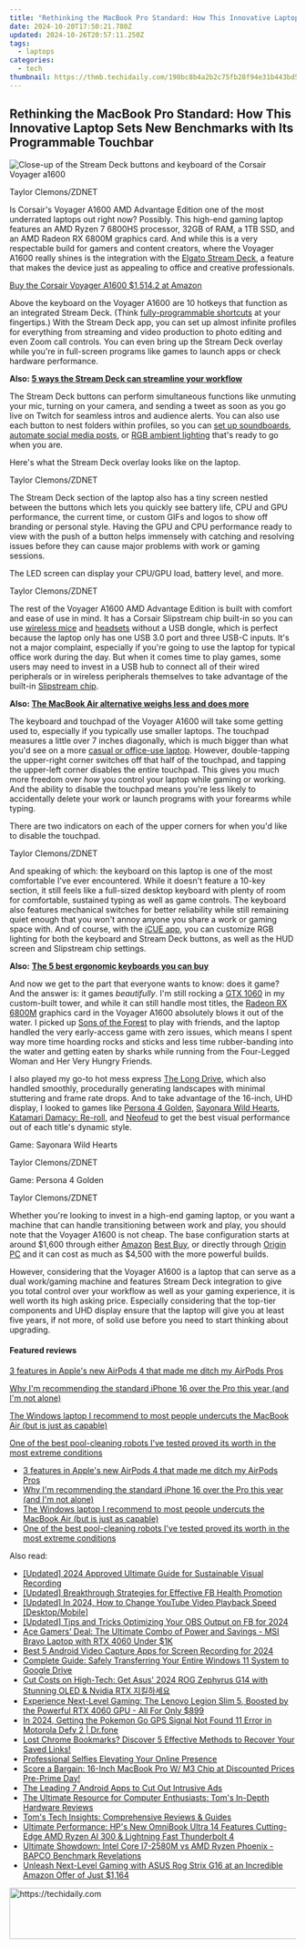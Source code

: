 ```yaml
---
title: "Rethinking the MacBook Pro Standard: How This Innovative Laptop Sets New Benchmarks with Its Programmable Touchbar | ZDNET Insights"
date: 2024-10-20T17:50:21.780Z
updated: 2024-10-26T20:57:11.250Z
tags:
  - laptops
categories:
  - tech
thumbnail: https://thmb.techidaily.com/190bc8b4a2b2c75fb28f94e31b443bd5a1a2add3f40bf2451de84693ef89aead.jpeg
---
```


## Rethinking the MacBook Pro Standard: How This Innovative Laptop Sets New Benchmarks with Its Programmable Touchbar

![Close-up of the Stream Deck buttons and keyboard of the Corsair Voyager a1600](https://www.zdnet.com/a/img/resize/6c72619f42a9d8901cf46886b90185ffa81922fe/2023/03/16/08e92781-03a7-4c87-8b6d-16aca989f37d/img-6225.jpg?auto=webp&width=1280)

Taylor Clemons/ZDNET

Is Corsair's Voyager A1600 AMD Advantage Edition one of the most underrated laptops out right now? Possibly. This high-end gaming laptop features an AMD Ryzen 7 6800HS processor, 32GB of RAM, a 1TB SSD, and an AMD Radeon RX 6800M graphics card. And while this is a very respectable build for gamers and content creators, where the Voyager A1600 really shines is the integration with the [Elgato Stream Deck](https://buy.geni.us/Proxy.ashx?TSID=368250&GR%5FURL=https%3A%2F%2Fwww.amazon.com%2Fdp%2FB09738CV2G%2F%3Ftag%3Dzd-buy-button-20%26ascsubtag%3D%5F%5FCOM%5FCLICK%5FID%5F%5F%7C713fb873-64bb-4bd9-9616-936bcafb2d90%7Cdtp&dtb=1), a feature that makes the device just as appealing to office and creative professionals.

[Buy the Corsair Voyager A1600 $1,514.2 at Amazon](https://buy.geni.us/Proxy.ashx?TSID=368250&GR%5FURL=https%3A%2F%2Fwww.amazon.com%2Fdp%2FB0B4T38T55%3FlinkCode%3Dogi%26th%3D1%26psc%3D1%26tag%3Dzd-buy-button-20%26ascsubtag%3D%5F%5FCOM%5FCLICK%5FID%5F%5F%7C713fb873-64bb-4bd9-9616-936bcafb2d90%7Cdtp&dtb=1)

Above the keyboard on the Voyager A1600 are 10 hotkeys that function as an integrated Stream Deck. (Think [fully-programmable shortcuts](https://www.zdnet.com/home-and-office/work-life/5-ways-the-elgato-stream-deck-can-streamline-your-workflow-even-if-youre-not-a-streamer/) at your fingertips.) With the Stream Deck app, you can set up almost infinite profiles for everything from streaming and video production to photo editing and even Zoom call controls. You can even bring up the Stream Deck overlay while you're in full-screen programs like games to launch apps or check hardware performance.

**Also: [5 ways the Stream Deck can streamline your workflow](https://www.zdnet.com/home-and-office/work-life/5-ways-the-elgato-stream-deck-can-streamline-your-workflow-even-if-youre-not-a-streamer/)**

The Stream Deck buttons can perform simultaneous functions like unmuting your mic, turning on your camera, and sending a tweet as soon as you go live on Twitch for seamless intros and audience alerts. You can also use each button to nest folders within profiles, so you can [set up soundboards](https://apps.elgato.com/plugins?categories=com.elgato.audio), [automate social media posts](https://apps.elgato.com/plugins?categories=com.elgato.social), or [RGB ambient lighting](https://apps.elgato.com/plugins?categories=com.elgato.lighting) that's ready to go when you are. 

Here's what the Stream Deck overlay looks like on the laptop.

Taylor Clemons/ZDNET

The Stream Deck section of the laptop also has a tiny screen nestled between the buttons which lets you quickly see battery life, CPU and GPU performance, the current time, or custom GIFs and logos to show off branding or personal style. Having the GPU and CPU performance ready to view with the push of a button helps immensely with catching and resolving issues before they can cause major problems with work or gaming sessions.

The LED screen can display your CPU/GPU load, battery level, and more.

Taylor Clemons/ZDNET

The rest of the Voyager A1600 AMD Advantage Edition is built with comfort and ease of use in mind. It has a Corsair Slipstream chip built-in so you can use [wireless mice](https://www.zdnet.com/home-and-office/smart-office/best-silent-mouse/) and [headsets](https://www.zdnet.com/article/best-pc-gaming-headset/) without a USB dongle, which is perfect because the laptop only has one USB 3.0 port and three USB-C inputs. It's not a major complaint, especially if you're going to use the laptop for typical office work during the day. But when it comes time to play games, some users may need to invest in a USB hub to connect all of their wired peripherals or in wireless peripherals themselves to take advantage of the built-in [Slipstream chip](https://www.corsair.com/us/en/slipstream). 

**Also: [The MacBook Air alternative weighs less and does more](https://www.zdnet.com/article/forget-the-macbook-air-this-windows-alternative-weighs-less-and-does-more/)**

The keyboard and touchpad of the Voyager A1600 will take some getting used to, especially if you typically use smaller laptops. The touchpad measures a little over 7 inches diagonally, which is much bigger than what you'd see on a more [casual or office-use laptop](https://www.zdnet.com/article/best-laptop/). However, double-tapping the upper-right corner switches off that half of the touchpad, and tapping the upper-left corner disables the entire touchpad. This gives you much more freedom over _how_ you control your laptop while gaming or working. And the ability to disable the touchpad means you're less likely to accidentally delete your work or launch programs with your forearms while typing. 

There are two indicators on each of the upper corners for when you'd like to disable the touchpad.

Taylor Clemons/ZDNET

And speaking of which: the keyboard on this laptop is one of the most comfortable I've ever encountered. While it doesn't feature a 10-key section, it still feels like a full-sized desktop keyboard with plenty of room for comfortable, sustained typing as well as game controls. The keyboard also features mechanical switches for better reliability while still remaining quiet enough that you won't annoy anyone you share a work or gaming space with. And of course, with the [iCUE app](https://www.corsair.com/us/en/icue), you can customize RGB lighting for both the keyboard and Stream Deck buttons, as well as the HUD screen and Slipstream chip settings. 

**Also:** [**The 5 best ergonomic keyboards you can buy**](https://www.zdnet.com/home-and-office/smart-office/best-ergonomic-keyboard/)

And now we get to the part that everyone wants to know: does it game? And the answer is: it games _beautifully_. I'm still rocking a [GTX 1060](https://shop-links.co/link/?exclusive=1&publisher_slug=itechdaily19598&url=https%3A%2F%2Fclick.linksynergy.com%2Fdeeplink%3Fid%3DIokOf8qagZo%26mid%3D44583%26u1%3Dzd-%255F%255FCOM%255FCLICK%255FID%255F%255F-dtp%26murl%3Dhttps%253A%252F%252Fwww.newegg.com%252Fgeforce-gtx-1060-msi-geforcegtx10606gtoc-rfb%252Fp%252FN82E16814137230) in my custom-built tower, and while it can still handle most titles, the [Radeon RX 6800M](https://shop-links.co/link/?exclusive=1&publisher_slug=itechdaily19598&url=https%3A%2F%2Fclick.linksynergy.com%2Fdeeplink%3Fid%3DIokOf8qagZo%26mid%3D44583%26u1%3Dzd-%255F%255FCOM%255FCLICK%255FID%255F%255F-dtp%26murl%3Dhttps%253A%252F%252Fwww.newegg.com%252Fasrock-radeon-rx-6800-rx6800-pgd-16go%252Fp%252FN82E16814930048) graphics card in the Voyager A1600 absolutely blows it out of the water. I picked up [Sons of the Forest](https://store.steampowered.com/app/1326470/Sons%5FOf%5FThe%5FForest/) to play with friends, and the laptop handled the very early-access game with zero issues, which means I spent way more time hoarding rocks and sticks and less time rubber-banding into the water and getting eaten by sharks while running from the Four-Legged Woman and Her Very Hungry Friends. 

I also played my go-to hot mess express [The Long Drive](https://store.steampowered.com/app/1017180/The%5FLong%5FDrive/), which also handled smoothly, procedurally generating landscapes with minimal stuttering and frame rate drops. And to take advantage of the 16-inch, UHD display, I looked to games like [Persona 4 Golden](https://store.steampowered.com/agecheck/app/1113000/), [Sayonara Wild Hearts](https://store.steampowered.com/app/1122720/Sayonara%5FWild%5FHearts/), [Katamari Damacy: Re-roll](https://store.steampowered.com/app/848350/Katamari%5FDamacy%5FREROLL/), and [Neofeud](https://store.steampowered.com/app/673850/Neofeud/) to get the best visual performance out of each title's dynamic style. 

Game: Sayonara Wild Hearts

Taylor Clemons/ZDNET

Game: Persona 4 Golden

Taylor Clemons/ZDNET

Whether you're looking to invest in a high-end gaming laptop, or you want a machine that can handle transitioning between work and play, you should note that the Voyager A1600 is not cheap. The base configuration starts at around $1,600 through either [Amazon](https://buy.geni.us/Proxy.ashx?TSID=368250&GR%5FURL=https%3A%2F%2Fwww.amazon.com%2FCorsair-2560x1600-Ultra-Low-Keyswitches-Advanced%2Fdp%2FB0B4T37M86%3Ftag%3Dzd-buy-button-20%26ascsubtag%3D%5F%5FCOM%5FCLICK%5FID%5F%5F%7C713fb873-64bb-4bd9-9616-936bcafb2d90%7Cdtp&dtb=1) [Best Buy](https://shop-links.co/link/?url=https%3A%2F%2Fwww.bestbuy.com%2Fsite%2Fcorsair-voyager-a1600-16-240hz-gaming-laptopqhd-amd-ryzen-r7-6800hs-amd-radeon-rx-6800m-with-16gb-memory-and-1tb-pcie-ssd-black%2F6510750.p%3F&publisher_slug=itechdaily19598&exclusive=1), or directly through [Origin PC](https://www.anrdoezrs.net/click-9041660-15321672-1673389388000?sid=zd-%5F%5FCOM%5FCLICK%5FID%5F%5F-dtp) and it can cost as much as $4,500 with the more powerful builds. 

However, considering that the Voyager A1600 is a laptop that can serve as a dual work/gaming machine and features Stream Deck integration to give you total control over your workflow as well as your gaming experience, it is well worth its high asking price. Especially considering that the top-tier components and UHD display ensure that the laptop will give you at least five years, if not more, of solid use before you need to start thinking about upgrading.

#### Featured reviews

[3 features in Apple's new AirPods 4 that made me ditch my AirPods Pros](https://www.zdnet.com/article/3-features-in-apples-new-airpods-4-that-made-me-ditch-my-airpods-pros/ "3 features in Apple's new AirPods 4 that made me ditch my AirPods Pros")

[Why I'm recommending the standard iPhone 16 over the Pro this year (and I'm not alone)](https://www.zdnet.com/article/why-im-recommending-the-standard-iphone-16-over-the-pro-this-year-and-im-not-alone/ "Why I'm recommending the standard iPhone 16 over the Pro this year (and I'm not alone)")

[The Windows laptop I recommend to most people undercuts the MacBook Air (but is just as capable)](https://www.zdnet.com/article/the-windows-laptop-i-recommend-to-most-people-undercuts-the-macbook-air-but-is-just-as-capable/ "The Windows laptop I recommend to most people undercuts the MacBook Air (but is just as capable)")

[One of the best pool-cleaning robots I've tested proved its worth in the most extreme conditions](https://www.zdnet.com/article/one-of-the-best-pool-cleaning-robots-ive-tested-is-450-off-for-prime-day/ "One of the best pool-cleaning robots I've tested proved its worth in the most extreme conditions")

* [3 features in Apple's new AirPods 4 that made me ditch my AirPods Pros](https://www.zdnet.com/article/3-features-in-apples-new-airpods-4-that-made-me-ditch-my-airpods-pros/ "3 features in Apple's new AirPods 4 that made me ditch my AirPods Pros")
* [Why I'm recommending the standard iPhone 16 over the Pro this year (and I'm not alone)](https://www.zdnet.com/article/why-im-recommending-the-standard-iphone-16-over-the-pro-this-year-and-im-not-alone/ "Why I'm recommending the standard iPhone 16 over the Pro this year (and I'm not alone)")
* [The Windows laptop I recommend to most people undercuts the MacBook Air (but is just as capable)](https://www.zdnet.com/article/the-windows-laptop-i-recommend-to-most-people-undercuts-the-macbook-air-but-is-just-as-capable/ "The Windows laptop I recommend to most people undercuts the MacBook Air (but is just as capable)")
* [One of the best pool-cleaning robots I've tested proved its worth in the most extreme conditions](https://www.zdnet.com/article/one-of-the-best-pool-cleaning-robots-ive-tested-is-450-off-for-prime-day/ "One of the best pool-cleaning robots I've tested proved its worth in the most extreme conditions")

<ins class="adsbygoogle"
     style="display:block"
     data-ad-format="autorelaxed"
     data-ad-client="ca-pub-7571918770474297"
     data-ad-slot="1223367746"></ins>

<ins class="adsbygoogle"
     style="display:block"
     data-ad-client="ca-pub-7571918770474297"
     data-ad-slot="8358498916"
     data-ad-format="auto"
     data-full-width-responsive="true"></ins>

<span class="atpl-alsoreadstyle">Also read:</span>
<div><ul>
<li><a href="https://remote-screen-capture.techidaily.com/updated-2024-approved-ultimate-guide-for-sustainable-visual-recording/"><u>[Updated] 2024 Approved Ultimate Guide for Sustainable Visual Recording</u></a></li>
<li><a href="https://fox-cloud.techidaily.com/updated-breakthrough-strategies-for-effective-fb-health-promotion/"><u>[Updated] Breakthrough Strategies for Effective FB Health Promotion</u></a></li>
<li><a href="https://youtube-blog.techidaily.com/ed-in-2024-how-to-change-youtube-video-playback-speed-desktopmobile/"><u>[Updated] In 2024, How to Change YouTube Video Playback Speed [Desktop/Mobile]</u></a></li>
<li><a href="https://screen-mirroring-recording.techidaily.com/updated-tips-and-tricks-optimizing-your-obs-output-on-fb-for-2024/"><u>[Updated] Tips and Tricks Optimizing Your OBS Output on FB for 2024</u></a></li>
<li><a href="https://hardware-reviews.techidaily.com/1723862716225-ace-gamers-deal-the-ultimate-combo-of-power-and-savings-msi-bravo-laptop-with-rtx-4060-under-1k/"><u>Ace Gamers’ Deal: The Ultimate Combo of Power and Savings - MSI Bravo Laptop with RTX 4060 Under $1K</u></a></li>
<li><a href="https://screen-video-capture.techidaily.com/best-5-android-video-capture-apps-for-screen-recording-for-2024/"><u>Best 5 Android Video Capture Apps for Screen Recording for 2024</u></a></li>
<li><a href="https://win-trending.techidaily.com/complete-guide-safely-transferring-your-entire-windows-11-system-to-google-drive/"><u>Complete Guide: Safely Transferring Your Entire Windows 11 System to Google Drive</u></a></li>
<li><a href="https://hardware-reviews.techidaily.com/1723862695736-cut-costs-on-high-tech-get-asus-2024-rog-zephyrus-g14-with-stunning-oled-and-nvidia-rtx/"><u>Cut Costs on High-Tech: Get Asus' 2024 ROG Zephyrus G14 with Stunning OLED & Nvidia RTX 지킬하세요</u></a></li>
<li><a href="https://hardware-reviews.techidaily.com/1723862735316-experience-next-level-gaming-the-lenovo-legion-slim-5-boosted-by-the-powerful-rtx-4060-gpu-all-for-only-899/"><u>Experience Next-Level Gaming: The Lenovo Legion Slim 5, Boosted by the Powerful RTX 4060 GPU - All For Only $899</u></a></li>
<li><a href="https://android-location.techidaily.com/in-2024-getting-the-pokemon-go-gps-signal-not-found-11-error-in-motorola-defy-2-drfone-by-drfone-virtual/"><u>In 2024, Getting the Pokemon Go GPS Signal Not Found 11 Error in Motorola Defy 2 | Dr.fone</u></a></li>
<li><a href="https://win-unique.techidaily.com/lost-chrome-bookmarks-discover-5-effective-methods-to-recover-your-saved-links/"><u>Lost Chrome Bookmarks? Discover 5 Effective Methods to Recover Your Saved Links!</u></a></li>
<li><a href="https://youtube-data.techidaily.com/ssional-selfies-elevating-your-online-presence/"><u>Professional Selfies Elevating Your Online Presence</u></a></li>
<li><a href="https://hardware-reviews.techidaily.com/1723862736044-score-a-bargain-16-inch-macbook-pro-w-m3-chip-at-discounted-prices-pre-prime-day/"><u>Score a Bargain: 16-Inch MacBook Pro W/ M3 Chip at Discounted Prices Pre-Prime Day!</u></a></li>
<li><a href="https://youtube-blog.techidaily.com/eading-7-android-apps-to-cut-out-intrusive-ads/"><u>The Leading 7 Android Apps to Cut Out Intrusive Ads</u></a></li>
<li><a href="https://hardware-reviews.techidaily.com/the-ultimate-resource-for-computer-enthusiasts-toms-in-depth-hardware-reviews/"><u>The Ultimate Resource for Computer Enthusiasts: Tom's In-Depth Hardware Reviews</u></a></li>
<li><a href="https://hardware-reviews.techidaily.com/toms-tech-insights-comprehensive-reviews-and-guides/"><u>Tom's Tech Insights: Comprehensive Reviews & Guides</u></a></li>
<li><a href="https://hardware-reviews.techidaily.com/ultimate-performance-hps-new-omnibook-ultra-14-features-cutting-edge-amd-ryzen-ai-300-and-lightning-fast-thunderbolt-4/"><u>Ultimate Performance: HP's New OmniBook Ultra 14 Features Cutting-Edge AMD Ryzen AI 300 & Lightning Fast Thunderbolt 4</u></a></li>
<li><a href="https://hardware-reviews.techidaily.com/ultimate-showdown-intel-core-i7-2580m-vs-amd-ryzen-phoenix-bapco-benchmark-revelations/"><u>Ultimate Showdown: Intel Core I7-2580M vs AMD Ryzen Phoenix - BAPCO Benchmark Revelations</u></a></li>
<li><a href="https://hardware-reviews.techidaily.com/unleash-next-level-gaming-with-asus-rog-strix-g16-at-an-incredible-amazon-offer-of-just-1164/"><u>Unleash Next-Level Gaming with ASUS Rog Strix G16 at an Incredible Amazon Offer of Just $1,164</u></a></li>
</ul></div>

<!-- affiliate ads begin -->
<a href="https://aligracehair.sjv.io/c/5597632/2087253/19272" target="_top" id="2087253">
  <img src="//a.impactradius-go.com/display-ad/19272-2087253" border="0" alt="https://techidaily.com" width="728" height="90"/>
</a>
<img height="0" width="0" src="https://aligracehair.sjv.io/i/5597632/2087253/19272" style="position:absolute;visibility:hidden;" border="0" />
<!-- affiliate ads end -->

